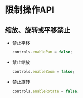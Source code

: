# 限制操作API

## 缩放、旋转或平移禁止

+ 禁止平移

  ```js
  controls.enablePan = false;
  ```

+ 禁止缩放

  ```js
  controls.enableZoom = false;
  ```

+ 禁止旋转

  ```js
  controls.enableRotate = false;
  ```
